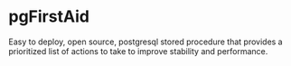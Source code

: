 # pgFirstAid
Easy to deploy, open source, postgresql stored procedure that provides a prioritized list of actions to take to improve stability and performance. 
